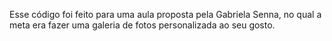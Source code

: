 Esse código foi feito para uma aula proposta pela Gabriela Senna, no qual a meta era fazer uma galeria de fotos personalizada ao seu gosto.
